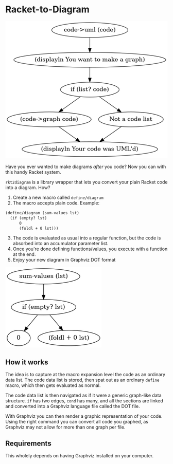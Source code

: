 # Racket-to-Diagram

![Example diagram of making diagram code](docs/example.png)

Have you ever wanted to make diagrams *after* you code? Now you can with this handy Racket system.

`rkt2diagram` is a library wrapper that lets you convert your plain Racket code into a diagram. How?

1. Create a new macro called `define/diagram`
2. The macro accepts plain code. Example:
```
(define/diagram (sum-values lst)
  (if (empty? lst)
      0
      (foldl + 0 lst)))
```
3. The code is evaluated as usual into a regular function, but the code is absorbed into an accumulator parameter list.
4. Once you're done defining functions/values, you execute with a function at the end.
5. Enjoy your new diagram in Graphviz DOT format

![a really horrible function to count numbers](docs/sum_values.png)


## How it works

The idea is to capture at the macro expansion level the code as an ordinary data list. The code data list is stored, then spat out as an ordinary `define` macro, which then gets evaluated as normal.

The code data list is then navigated as if it were a generic graph-like data structure. `if` has two edges, `cond` has many, and all the sections are linked and converted into a Graphviz language file called the DOT file.

With Graphviz you can then render a graphic representation of your code. Using the right command you can convert all code you graphed, as Graphviz may not allow for more than one graph per file.


## Requirements

This wholely depends on having Graphviz installed on your computer.
